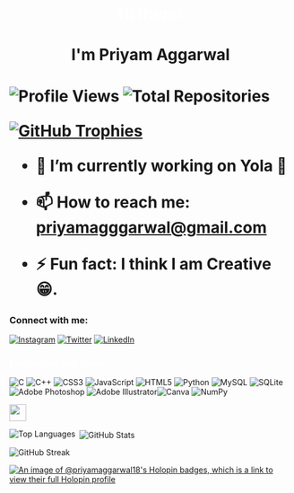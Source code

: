 
<h1 align="center" style="color: white;">Hi there! <h1>
<h1 align="center">I'm Priyam Aggarwal<h1>
<p align="left">
  <img src="https://komarev.com/ghpvc/?username=priyamaggarwal18&label=Profile%20views&color=8b00ff&style=flat" alt="Profile Views" />
  <img src="https://img.shields.io/badge/Total%20Repos-10-8b00ff" alt="Total Repositories" />
</p>

<div style="display: flex; justify-content: flex-start; margin-bottom: 20px;">
  <a href="https://github.com/ryo-ma/github-profile-trophy" style="margin-right: 20px;">
    <img src="https://github-profile-trophy.vercel.app/?username=priyamaggarwal18&theme=nord" alt="GitHub Trophies" />
  </a>
</div>



- 🔭 I’m currently working on **Yola 🤖**


- 📫 How to reach me: **priyamagggarwal@gmail.com**


- ⚡ Fun fact: **I think I am Creative 😁.**

### Connect with me:
[![Instagram](https://img.shields.io/badge/Instagram-%23E4405F.svg?style=for-the-badge&logo=instagram&logoColor=white)](https://www.instagram.com/priyamaggarwal18/)
[![Twitter](https://img.shields.io/badge/Twitter-%231DA1F2.svg?style=for-the-badge&logo=twitter&logoColor=white)](https://twitter.com/PriyamAgga61169)
[![LinkedIn](https://img.shields.io/badge/LinkedIn-%230077B5.svg?style=for-the-badge&logo=linkedin&logoColor=white)](https://www.linkedin.com/in/priyamaggarwal)





<h3 align="left" style="color: white;">Languages and Tools:</h3>

![C](https://img.shields.io/badge/c-%2300599C.svg?style=for-the-badge&logo=c&logoColor=white) ![C++](https://img.shields.io/badge/c++-%2300599C.svg?style=for-the-badge&logo=c%2B%2B&logoColor=white) ![CSS3](https://img.shields.io/badge/css3-%231572B6.svg?style=for-the-badge&logo=css3&logoColor=white) ![JavaScript](https://img.shields.io/badge/javascript-%23323330.svg?style=for-the-badge&logo=javascript&logoColor=%23F7DF1E) ![HTML5](https://img.shields.io/badge/html5-%23E34F26.svg?style=for-the-badge&logo=html5&logoColor=white) ![Python](https://img.shields.io/badge/python-3670A0?style=for-the-badge&logo=python&logoColor=ffdd54) ![MySQL](https://img.shields.io/badge/mysql-%2300f.svg?style=for-the-badge&logo=mysql&logoColor=white) ![SQLite](https://img.shields.io/badge/sqlite-%2307405e.svg?style=for-the-badge&logo=sqlite&logoColor=white) ![Adobe Photoshop](https://img.shields.io/badge/adobephotoshop-%2331A8FF.svg?style=for-the-badge&logo=adobephotoshop&logoColor=white) ![Adobe Illustrator](https://img.shields.io/badge/adobeillustrator-%23FF9A00.svg?style=for-the-badge&logo=adobeillustrator&logoColor=white)![Canva](https://img.shields.io/badge/Canva-%2300C4CC.svg?style=for-the-badge&logo=Canva&logoColor=white) ![NumPy](https://img.shields.io/badge/numpy-%23013243.svg?style=for-the-badge&logo=numpy&logoColor=white) 

<img height="30px" src="https://ziadoua.github.io/m3-Markdown-Badges/badges/Hacktoberfest2023/hacktoberfest20232.svg">


<p><img align="left" src="https://github-readme-stats.vercel.app/api/top-langs?username=priyamaggarwal18&show_icons=true&locale=en&layout=compact&theme=nord" alt="Top Languages" /></p>

<p>&nbsp;<img align="center" src="https://github-readme-stats.vercel.app/api?username=priyamaggarwal18&show_icons=true&locale=en&theme=nord" alt="GitHub Stats" /></p>

<p><img align="center" src="https://github-readme-streak-stats.herokuapp.com/?user=priyamaggarwal18&theme=nord" alt="GitHub Streak" /></p>

[![An image of @priyamaggarwal18's Holopin badges, which is a link to view their full Holopin profile](https://holopin.me/priyamaggarwal18)](https://holopin.io/@priyamaggarwal18)
